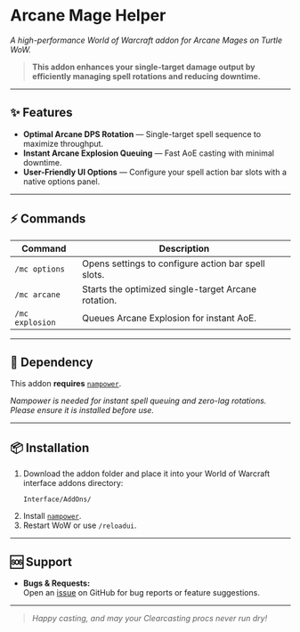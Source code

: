 # Arcane Mage Helper

_A high-performance World of Warcraft addon for Arcane Mages on Turtle WoW._

> **This addon enhances your single-target damage output by efficiently managing spell rotations and reducing downtime.**

---

## ✨ Features

- **Optimal Arcane DPS Rotation** — Single-target spell sequence to maximize throughput.
- **Instant Arcane Explosion Queuing** — Fast AoE casting with minimal downtime.
- **User-Friendly UI Options** — Configure your spell action bar slots with a native options panel.

---

## ⚡ Commands

| Command         | Description                                                                                     |
| --------------- | ----------------------------------------------------------------------------------------------- |
| `/mc options`   | Opens settings to configure action bar spell slots.                                             |
| `/mc arcane`    | Starts the optimized single-target Arcane rotation.                                             |
| `/mc explosion` | Queues Arcane Explosion for instant AoE.                                                        |

---

## 🔗 Dependency

This addon **requires** [`nampower`](https://github.com/pepopo978/nampower).

_Nampower is needed for instant spell queuing and zero-lag rotations.  
Please ensure it is installed before use._

---

## 📦 Installation

1. Download the addon folder and place it into your World of Warcraft interface addons directory:
    ```
    Interface/AddOns/
    ```
2. Install [`nampower`](https://github.com/pepopo978/nampower).
3. Restart WoW or use `/reloadui`.

---

## 🆘 Support

- **Bugs & Requests:**  
  Open an [issue](../../issues) on GitHub for bug reports or feature suggestions.

---

> _Happy casting, and may your Clearcasting procs never run dry!_
